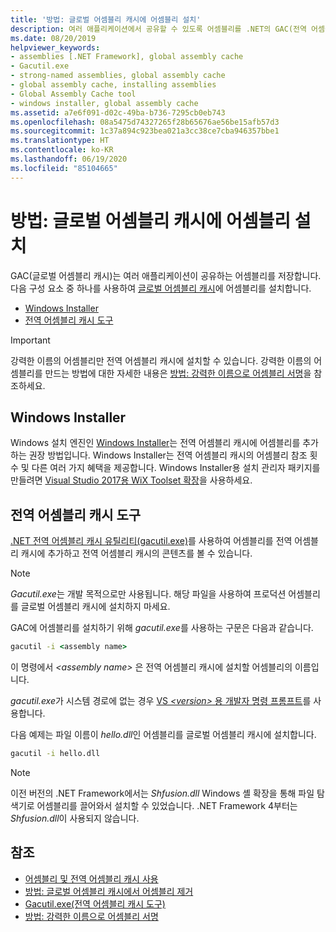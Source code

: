 ```yaml
---
title: '방법: 글로벌 어셈블리 캐시에 어셈블리 설치'
description: 여러 애플리케이션에서 공유할 수 있도록 어셈블리를 .NET의 GAC(전역 어셈블리 캐시)에 설치합니다. Windows Installer 또는 GAC 유틸리티를 사용합니다.
ms.date: 08/20/2019
helpviewer_keywords:
- assemblies [.NET Framework], global assembly cache
- Gacutil.exe
- strong-named assemblies, global assembly cache
- global assembly cache, installing assemblies
- Global Assembly Cache tool
- windows installer, global assembly cache
ms.assetid: a7e6f091-d02c-49ba-b736-7295cb0eb743
ms.openlocfilehash: 08a5475d74327265f28b65676ae56be15afb57d3
ms.sourcegitcommit: 1c37a894c923bea021a3cc38ce7cba946357bbe1
ms.translationtype: HT
ms.contentlocale: ko-KR
ms.lasthandoff: 06/19/2020
ms.locfileid: "85104665"
---
```

# <a name="how-to-install-an-assembly-into-the-global-assembly-cache"></a>방법: 글로벌 어셈블리 캐시에 어셈블리 설치

GAC(글로벌 어셈블리 캐시)는 여러 애플리케이션이 공유하는 어셈블리를 저장합니다. 다음 구성 요소 중 하나를 사용하여 [글로벌 어셈블리 캐시](gac.md)에 어셈블리를 설치합니다.

- [Windows Installer](#windows-installer)
- [전역 어셈블리 캐시 도구](#global-assembly-cache-tool)

> [!IMPORTANT]
> 강력한 이름의 어셈블리만 전역 어셈블리 캐시에 설치할 수 있습니다. 강력한 이름의 어셈블리를 만드는 방법에 대한 자세한 내용은 [방법: 강력한 이름으로 어셈블리 서명](../../standard/assembly/sign-strong-name.md)을 참조하세요.

## <a name="windows-installer"></a>Windows Installer

Windows 설치 엔진인 [Windows Installer](/windows/desktop/Msi/installation-of-assemblies-to-the-global-assembly-cache)는 전역 어셈블리 캐시에 어셈블리를 추가하는 권장 방법입니다. Windows Installer는 전역 어셈블리 캐시의 어셈블리 참조 횟수 및 다른 여러 가지 혜택을 제공합니다. Windows Installer용 설치 관리자 패키지를 만들려면 [Visual Studio 2017용 WiX Toolset 확장](https://marketplace.visualstudio.com/items?itemName=RobMensching.WixToolsetVisualStudio2017Extension)을 사용하세요.

## <a name="global-assembly-cache-tool"></a>전역 어셈블리 캐시 도구

[.NET 전역 어셈블리 캐시 유틸리티(gacutil.exe)](../tools/gacutil-exe-gac-tool.md)를 사용하여 어셈블리를 전역 어셈블리 캐시에 추가하고 전역 어셈블리 캐시의 콘텐츠를 볼 수 있습니다.

   > [!NOTE]
   > *Gacutil.exe*는 개발 목적으로만 사용됩니다. 해당 파일을 사용하여 프로덕션 어셈블리를 글로벌 어셈블리 캐시에 설치하지 마세요.

GAC에 어셈블리를 설치하기 위해 *gacutil.exe*를 사용하는 구문은 다음과 같습니다.

```cmd
gacutil -i <assembly name>
```

이 명령에서 *\<assembly name>* 은 전역 어셈블리 캐시에 설치할 어셈블리의 이름입니다.

*gacutil.exe*가 시스템 경로에 없는 경우 [VS *\<version>* 용 개발자 명령 프롬프트](../tools/developer-command-prompt-for-vs.md)를 사용합니다.

다음 예제는 파일 이름이 *hello.dll*인 어셈블리를 글로벌 어셈블리 캐시에 설치합니다.

```cmd
gacutil -i hello.dll
```

> [!NOTE]
> 이전 버전의 .NET Framework에서는 *Shfusion.dll* Windows 셸 확장을 통해 파일 탐색기로 어셈블리를 끌어와서 설치할 수 있었습니다. .NET Framework 4부터는 *Shfusion.dll*이 사용되지 않습니다.

## <a name="see-also"></a>참조

- [어셈블리 및 전역 어셈블리 캐시 사용](working-with-assemblies-and-the-gac.md)
- [방법: 글로벌 어셈블리 캐시에서 어셈블리 제거](how-to-remove-an-assembly-from-the-gac.md)
- [Gacutil.exe(전역 어셈블리 캐시 도구)](../tools/gacutil-exe-gac-tool.md)
- [방법: 강력한 이름으로 어셈블리 서명](../../standard/assembly/sign-strong-name.md)
